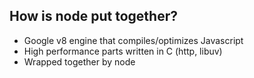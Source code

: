 ##  How is node put together?

* Google v8 engine that compiles/optimizes Javascript
* High performance parts written in C (http, libuv)
* Wrapped together by node
